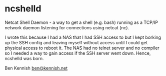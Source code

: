 ncshelld
========

Netcat Shell Daemon - a way to get a shell (e.g. bash) running as a TCP/IP network daemon listening for connections using netcat (nc).

I wrote this because I had a NAS that I had SSH access to but I kept borking up the SSH config and leaving myself without access until I could get physical access to reboot it.  The NAS had no telnet server and no compiler so I needed a way to gain access if the SSH server went down.  Hence, ncshelld was born.

Ben Kennish
<ben@kennish.net>
